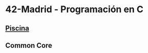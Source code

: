 # 42-Madrid - Programación en C

## [Piscina](https://github.com/ccalvop/42-Madrid/tree/main/42-Piscina)

## Common Core
